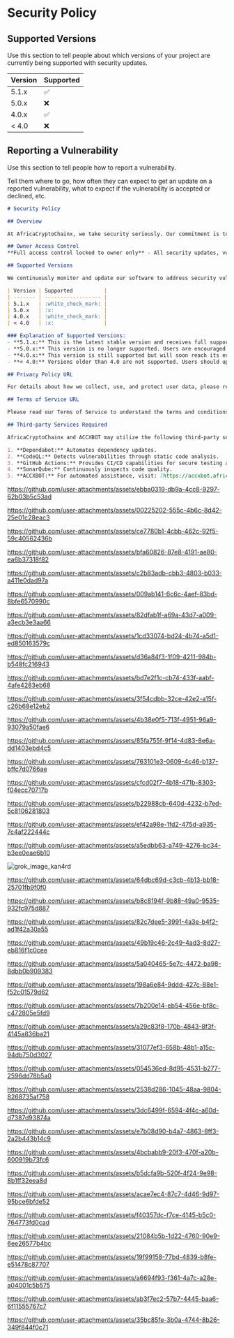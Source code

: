 # Security Policy

## Supported Versions

Use this section to tell people about which versions of your project are
currently being supported with security updates.

| Version | Supported          |
| ------- | ------------------ |
| 5.1.x   | :white_check_mark: |
| 5.0.x   | :x:                |
| 4.0.x   | :white_check_mark: |
| < 4.0   | :x:                |

## Reporting a Vulnerability

Use this section to tell people how to report a vulnerability.

Tell them where to go, how often they can expect to get an update on a
reported vulnerability, what to expect if the vulnerability is accepted or
declined, etc.
```markdown
# Security Policy

## Overview

At AfricaCryptoChainx, we take security seriously. Our commitment is to ensure the safety and integrity of our platform and its users. This document outlines the security policy for AfricaCryptoChainx, providing guidelines on supported versions, reporting vulnerabilities, and the measures we take to maintain a secure environment.

## Owner Access Control
**Full access control locked to owner only** - All security updates, vulnerability patches, and system modifications require exclusive owner authorization.

## Supported Versions

We continuously monitor and update our software to address security vulnerabilities. The following table shows the versions of AfricaCryptoChainx that are currently supported with security updates:

| Version | Supported          |
| ------- | ------------------ |
| 5.1.x   | :white_check_mark: |
| 5.0.x   | :x:                |
| 4.0.x   | :white_check_mark: |
| < 4.0   | :x:                |

### Explanation of Supported Versions:
- **5.1.x:** This is the latest stable version and receives full support and regular security updates.
- **5.0.x:** This version is no longer supported. Users are encouraged to upgrade to the latest version.
- **4.0.x:** This version is still supported but will soon reach its end of life.
- **< 4.0:** Versions older than 4.0 are not supported. Users should upgrade to ensure they have the latest security patches.

## Privacy Policy URL

For details about how we collect, use, and protect user data, please review our Privacy Policy at:   **[Privacy Policy](https://africacryptochainx.com/privacy-policy)**

## Terms of Service URL

Please read our Terms of Service to understand the terms and conditions of using our platform:   **[Terms of Service](https://africacryptochainx.com/terms-of-service)**

## Third-party Services Required

AfricaCryptoChainx and ACCXBOT may utilize the following third-party services to enhance functionality and security:

1. **Dependabot:** Automates dependency updates.  
2. **CodeQL:** Detects vulnerabilities through static code analysis.  
3. **GitHub Actions:** Provides CI/CD capabilities for secure testing and deployment.  
4. **SonarQube:** Continuously inspects code quality.  
5. **ACCXBOT:** For automated assistance, visit: [https://accxbot.africacryptochainx.com](https://accxbot.africacryptochainx.com)
```

https://github.com/user-attachments/assets/ebba0319-db9a-4cc8-9297-62b03b5c53ad



https://github.com/user-attachments/assets/00225202-555c-4b6c-8d42-25e01c28eac3



https://github.com/user-attachments/assets/ce7780b1-4cbb-462c-92f5-59c40562436b



https://github.com/user-attachments/assets/bfa60826-87e8-4191-ae80-ea6b37318f82



https://github.com/user-attachments/assets/c2b83adb-cbb3-4803-b033-a411e0dad97a



https://github.com/user-attachments/assets/009ab141-6c6c-4aef-83bd-8bfe6570990c



https://github.com/user-attachments/assets/82dfab1f-a69a-43d7-a009-a3ecb3e3aa66



https://github.com/user-attachments/assets/1cd33074-bd24-4b74-a5d1-ed850163579c



https://github.com/user-attachments/assets/d36a84f3-1f09-4211-984b-b548fc216943



https://github.com/user-attachments/assets/bd7e2f1c-cb74-433f-aabf-4afe4283eb68



https://github.com/user-attachments/assets/3f54cdbb-32ce-42e2-a15f-c26b68e12eb2



https://github.com/user-attachments/assets/4b38e0f5-713f-4951-96a9-93079a50fae6



https://github.com/user-attachments/assets/85fa755f-9f14-4d83-8e6a-dd1403ebd4c5



https://github.com/user-attachments/assets/763101e3-0609-4c46-b137-bffc7d0766ae



https://github.com/user-attachments/assets/cfcd02f7-4b18-471b-8303-f04ecc70717b



https://github.com/user-attachments/assets/b22988cb-640d-4232-b7ed-5c8106281803



https://github.com/user-attachments/assets/ef42a98e-1fd2-475d-a935-7c4af222444c



https://github.com/user-attachments/assets/a5edbb63-a749-4276-bc34-b3ee0eae6b10

![grok_image_kan4rd](https://github.com/user-attachments/assets/743f34d9-3935-45da-b904-fca517f2207d)


https://github.com/user-attachments/assets/64dbc69d-c3cb-4b13-bb18-25701fb9f0f0



https://github.com/user-attachments/assets/b8c8194f-9b88-49a0-9535-932fc975d887



https://github.com/user-attachments/assets/82c7dee5-3991-4a3e-b4f2-ad1f42a30a55



https://github.com/user-attachments/assets/49b19c46-2c49-4ad3-8d27-eb816f1c0cee



https://github.com/user-attachments/assets/5a040465-5e7c-4472-ba98-8dbb0b909383



https://github.com/user-attachments/assets/198a6e84-9ddd-427c-88e1-f52c01579d62



https://github.com/user-attachments/assets/7b200e14-eb54-456e-bf8c-c472805e5fd9



https://github.com/user-attachments/assets/a29c83f8-170b-4843-8f3f-4145a836ba21



https://github.com/user-attachments/assets/31077ef3-658b-48b1-a15c-94db750d3027



https://github.com/user-attachments/assets/054536ed-8d95-4531-b277-2596dd78b5a0



https://github.com/user-attachments/assets/2538d286-1045-48aa-9804-8268735af758



https://github.com/user-attachments/assets/3dc6499f-6594-4f4c-a60d-d7387d93874a



https://github.com/user-attachments/assets/e7b08d90-b4a7-4863-8ff3-2a2b443b14c9



https://github.com/user-attachments/assets/4bcbabb9-20f3-470f-a20b-600919b73fc6



https://github.com/user-attachments/assets/b5dcfa9b-520f-4f24-9e98-8b1ff32eea8d



https://github.com/user-attachments/assets/acae7ec4-87c7-4d46-9d97-95bce6bfde52



https://github.com/user-attachments/assets/f40357dc-f7ce-4145-b5c0-764773fd0cad



https://github.com/user-attachments/assets/21084b5b-1d22-4760-90e9-6ee26577b4bc



https://github.com/user-attachments/assets/19f99158-77bd-4839-b8fe-e51478c87707



https://github.com/user-attachments/assets/a6694f93-f361-4a7c-a28e-a04001c5b575



https://github.com/user-attachments/assets/ab3f7ec2-57b7-4445-baa6-6f11555767c7



https://github.com/user-attachments/assets/35bc85fe-3b0a-4744-8b26-349f844f0c71

